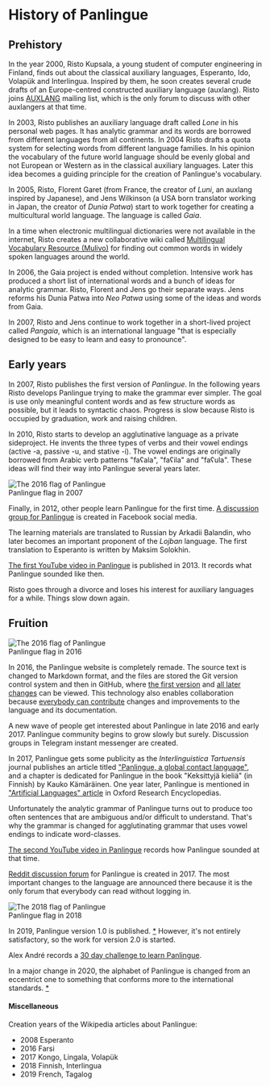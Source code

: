 # History of Panlingue

## Prehistory

In the year 2000, Risto Kupsala, a young student of computer engineering in Finland,
finds out about the classical auxiliary languages,
Esperanto, Ido, Volapük and Interlingua.
Inspired by them, he soon creates several crude drafts of an Europe-centred constructed auxiliary language (auxlang).
Risto joins
[AUXLANG](https://listserv.brown.edu/cgi-bin/wa?A0=AUXLANG)
mailing list,
which is the only forum to discuss with other auxlangers at that time.

In 2003, Risto publishes an auxiliary language draft called _Lone_ in his personal web pages.
It has analytic grammar and its words are borrowed from different languages from all continents.
In 2004 Risto drafts a quota system for selecting words from different language families.
In his opinion the vocabulary of the future world language should be evenly global
and not European or Western as in the classical auxiliary languages.
Later this idea becomes a guiding principle for the creation of Panlingue's vocabulary.

In 2005, Risto,
Florent Garet (from France, the creator of _Luni_, an auxlang inspired by Japanese), and
Jens Wilkinson (a USA born translator working in Japan, the creator of _Dunia Patwa_)
start to work together for creating a multicultural world language.
The language is called _Gaia_.

In a time when electronic multilingual dictionaries were not available in the internet,
Risto creates a new collaborative wiki called
[Multilingual Vocabulary Resource (Mulivo)](http://mulivo.pbworks.com)
for finding out common words in widely spoken languages around the world.

In 2006, the Gaia project is ended without completion.
Intensive work has produced a short list of international words
and a bunch of ideas for analytic grammar.
Risto, Florent and Jens go their separate ways.
Jens reforms his Dunia Patwa into _Neo Patwa_
using some of the ideas and words from Gaia.

In 2007, Risto and Jens continue to work together
in a short-lived project called _Pangaia_,
which is an international language
"that is especially designed to be easy to learn and easy to pronounce".

## Early years

In 2007, Risto publishes the first version of _Panlingue_.
In the following years Risto develops Panlingue
trying to make the grammar ever simpler.
The goal is use only meaningful content words and as few structure words as possible, but it leads to syntactic chaos.
Progress is slow because Risto is occupied by graduation, work and raising children.

In 2010, Risto starts to develop an agglutinative language as a private sideproject.
He invents the three types of verbs and their vowel endings
(active -a, passive -u, and stative -i).
The vowel endings are originally borrowed from Arabic verb patterns "faʕala", "faʕila" and "faʕula".
These ideas will find their way into Panlingue several years later.

![](http://www.pandunia.info/bandir/bandera2007.gif "The 2016 flag of Panlingue")  
Panlingue flag in 2007

Finally, in 2012, other people learn Panlingue for the first time.
[A discussion group for Panlingue](http://www.facebook.com/groups/panlingue)
is created in Facebook social media.

The learning materials are translated to Russian by Arkadii Balandin,
who later becomes an important proponent of the _Lojban_ language.
The first translation to Esperanto is written by Maksim Solokhin.

[The first YouTube video in Panlingue](https://www.youtube.com/watch?v=yfkQrdyfLcQ) is published in 2013.
It records what Panlingue sounded like then.

Risto goes through a divorce and loses his interest for auxiliary languages for a while.
Things slow down again.

## Fruition

![](http://www.pandunia.info/bandir/bandera2016.png "The 2016 flag of Panlingue")  
Panlingue flag in 2016

In 2016, the Panlingue website is completely remade.
The source text is changed to Markdown format,
and the files are stored the Git version control system and then in GitHub, where
[the first version](https://github.com/barumau/panlingue/commit/44f2e415bd7c2b03030fa4acd541fc01e4e50217)
and
[all later changes](https://github.com/barumau/panlingue/commits/master)
can be viewed.
This technology also enables collaboration
because
[everybody can contribute](https://github.com/barumau/panlingue/graphs/contributors)
changes and improvements to the language and its documentation.

A new wave of people get interested about Panlingue in late 2016 and early 2017.
Panlingue community begins to grow slowly but surely.
Discussion groups in Telegram instant messenger are created.

In 2017, Panlingue gets some publicity
as the _Interlinguistica Tartuensis_ journal publishes an article titled
["Panlingue, a global contact language"](https://dea.digar.ee/cgi-bin/dea?a=d&d=JVinterlinguisticatrt201705.2.5.2.4),
and a chapter is dedicated for Panlingue in the book "Keksittyjä kieliä" (in Finnish) by Kauko Kämäräinen.
One year later, Panlingue is mentioned in
["Artificial Languages" article](https://oxfordre.com/linguistics/view/10.1093/acrefore/9780199384655.001.0001/acrefore-9780199384655-e-11)
in Oxford Research Encyclopedias.

Unfortunately the analytic grammar of Panlingue turns out to produce too often sentences
that are ambiguous and/or difficult to understand.
That's why the grammar is changed for agglutinating grammar
that uses vowel endings to indicate word-classes.

[The second YouTube video in Panlingue](https://www.youtube.com/watch?v=TgO8AwX4OCU)
records how Panlingue sounded at that time.

[Reddit discussion forum](https://www.reddit.com/r/panlingue) for Panlingue is created in 2017.
The most important changes to the language are announced there
because it is the only forum that everybody can read without logging in.

![](http://www.pandunia.info/bandir/bandir.png "The 2018 flag of Panlingue")  
Panlingue flag in 2018

In 2019, Panlingue version 1.0 is published.
[*](https://github.com/barumau/panlingue/commit/6be2c56a130f9ed16effc8869c869472bcbff7c4)
However, it's not entirely satisfactory, so the work for version 2.0 is started.

Alex André records a [30 day challenge to learn Panlingue](https://twitter.com/XanderLeaDaren/status/1114972322157465612).

In a major change in 2020, the alphabet of Panlingue is changed from an eccentrict one
to something that conforms more to the international standards.
[*](https://github.com/barumau/panlingue/commit/9337bbbdb54e72f019d1738159e38427f15c1a34)


#### Miscellaneous

Creation years of the Wikipedia articles about Panlingue:

- 2008 Esperanto
- 2016 Farsi
- 2017 Kongo, Lingala, Volapük
- 2018 Finnish, Interlingua
- 2019 French, Tagalog

